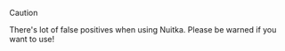 > [!CAUTION]
> There's lot of false positives when using Nuitka. Please be warned if you want to use!